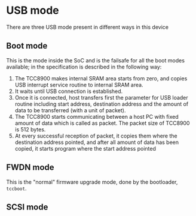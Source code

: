 # USB mode

There are three USB mode present in different ways in this device

## Boot mode

This is the mode inside the SoC and is the failsafe for all the boot modes available;
in the specification is described in the following way:

 1. The TCC8900 makes internal SRAM area starts from zero, and copies USB interrupt
    service routine to internal SRAM area.
 2. It waits until USB connection is established.
 3. Once it is connected, host transfers first the parameter for USB loader routine including
    start address, destination address and the amount of data to be transferred (with a unit of
    packet).
 4. The TCC8900 starts communicating between a host PC with fixed amount of data which
    is called as packet. The packet size of TCC8900 is 512 bytes.
 5. At every successful reception of packet, it copies them where the destination address
    pointed, and after all amount of data has been copied, it starts program where the start
    address pointed



## FWDN mode

This is the "normal" firmware upgrade mode, done by the bootloader, ``tccboot``.

## SCSI mode
